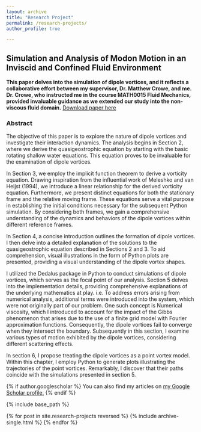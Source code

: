 ```yaml
---
layout: archive
title: "Research Project"
permalink: /research-projects/
author_profile: true

---
```

## Simulation and Analysis of Modon Motion in an Inviscid and Confined Fluid Environment ## 


**This paper delves into the simulation of dipole vortices, and it reflects a collaborative effort between my supervisor, Dr. Matthew Crowe, and me. Dr. Crowe, who instructed me in the course MATH0015 Fluid Mechanics, provided invaluable guidance as we extended our study into the non-viscous fluid domain.**
[Download paper here](http://georget27.github.io/files/Modon.pdf)

### Abstract ###
The objective of this paper is to explore the nature of dipole vortices and investigate their interaction dynamics. The analysis begins in Section 2, where we derive the quasigeostrophic equation by starting with the basic rotating shallow water equations. This equation proves to be invaluable for the examination of dipole vortices. 

In Section 3, we employ the implicit function theorem to derive a vorticity equation. Drawing inspiration from the influential work of Meleshko and van Heijst (1994), we introduce a linear relationship for the derived vorticity equation. Furthermore, we present distinct equations for both the stationary frame and the relative moving frame. These equations serve a vital purpose in establishing the initial conditions necessary for the subsequent Python simulation. By considering both frames, we gain a comprehensive understanding of the dynamics and behaviors of the dipole vortices within different reference frames.

In Section 4, a concise introduction outlines the formation of dipole vortices. I then delve into a detailed explanation of the solutions to the quasigeostrophic equation described in Sections 2 and 3. To aid comprehension, visual illustrations in the form of Python plots are presented, providing a visual understanding of the dipole vortex shapes.

I utilized the Dedalus package in Python to conduct simulations of dipole vortices, which serves as the focal point of our analysis. Section 5 delves into the implementation details, providing comprehensive explanations of the underlying mathematics at play. i.e. To address errors arising from numerical analysis, additional terms were introduced into the system, which were not originally part of our problem. One such concept is Numerical viscosity, which I introduced to account for the impact of the Gibbs phenomenon that arises due to the use of a finite grid model with Fourier approximation functions. Consequently, the dipole vortices fail to converge when they intersect the boundary. Subsequently in this section, I examine various types of motion exhibited by the dipole vortices, considering different scattering effects.

In section 6, I propose treating the dipole vortices as a point vortex model. Within this chapter, I employ Python to generate plots illustrating the trajectories of the point vortices. Remarkably, I discover that their paths coincide with the simulations presented in section 5.



{% if author.googlescholar %}
  You can also find my articles on <u><a href="{{author.googlescholar}}">my Google Scholar profile</a>.</u>
{% endif %}

{% include base_path %}

{% for post in site.research-projects reversed %}
  {% include archive-single.html %}
{% endfor %}
